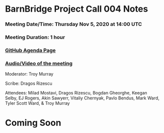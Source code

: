 # BarnBridge Project Call 004 Notes

### Meeting Date/Time: Thursday Nov 5, 2020 at 14:00 UTC
### Meeting Duration: 1 hour
### [GitHub Agenda Page](https://github.com/BarnBridge/BarnBridge-PM/issues/6)
### [Audio/Video of the meeting]()

Moderator: Troy Murray

Scribe: Dragos Rizescu

Attendees: Milad Mostavi, Dragos Rizescu, Bogdan Gheorghe, Keegan Selby, EJ Rogers, Akin Sawyerr, Vitaliy Chernyak, Pavlo Bendus, Mark Ward, Tyler Scott Ward, & Troy Murray

# Coming Soon
